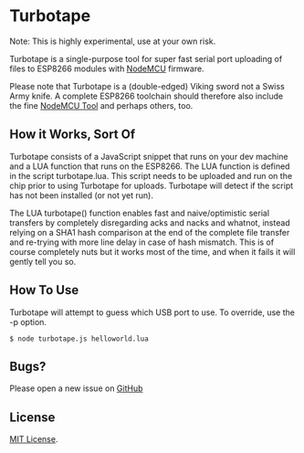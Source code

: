# Turbotape

Note: This is highly experimental, use at your own risk.

Turbotape is a single-purpose tool for super fast serial port uploading of files to ESP8266 modules with [NodeMCU](http://nodemcu.com/index_en.html) firmware.

Please note that Turbotape is a (double-edged) Viking sword not a Swiss Army knife. A complete ESP8266 toolchain should therefore also include the fine [NodeMCU Tool](https://www.npmjs.com/package/nodemcu-tool) and perhaps others, too.

## How it Works, Sort Of

Turbotape consists of a JavaScript snippet that runs on your dev machine and a LUA function that runs on the ESP8266. The LUA function is defined in the script turbotape.lua. This script needs to be uploaded and run on the chip prior to using Turbotape for uploads. Turbotape will detect if the script has not been installed (or not yet run).

The LUA turbotape() function enables fast and naive/optimistic serial transfers by completely disregarding acks and nacks and whatnot, instead relying on a SHA1 hash comparison at the end of the complete file transfer and re-trying with more line delay in case of hash mismatch. This is of course completely nuts but it works most of the time, and when it fails it will gently tell you so. 

## How To Use

Turbotape will attempt to guess which USB port to use. To override, use the -p option.

```shell
$ node turbotape.js helloworld.lua
```

## Bugs?

Please open a new issue on [GitHub](https://github.com/augustzf/turbotape/issues)

## License

[MIT License](http://opensource.org/licenses/MIT).
